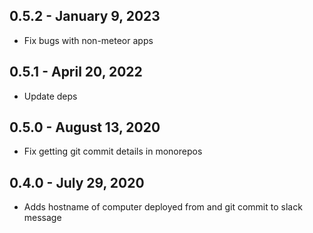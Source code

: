 ## 0.5.2 - January 9, 2023

- Fix bugs with non-meteor apps

## 0.5.1 - April 20, 2022

- Update deps

## 0.5.0 - August 13, 2020

- Fix getting git commit details in monorepos

## 0.4.0 - July 29, 2020

- Adds hostname of computer deployed from and git commit to slack message
